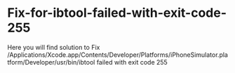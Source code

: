 # Fix-for-ibtool-failed-with-exit-code-255
Here you will find solution to Fix /Applications/Xcode.app/Contents/Developer/Platforms/iPhoneSimulator.platform/Developer/usr/bin/ibtool failed with exit code 255 
